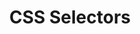 ---
layout: module
title: CSS Selectors
type: lecture
num: 4
draft: 1
due_date: 2022-08-24
# slides:
#   - url: https://docs.google.com/presentation/d/12Srk8yvpsYQQlB_U_TEaCCcHb9zqMVmmoz4KRLUbLEQ/edit?usp=sharing
#     title: "Intro to Functions"
# exercise_url: "lecture05.zip"
---